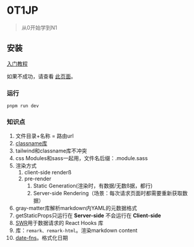 # 0T1JP
> 从0开始学到N1

## 安装
[入门教程](https://www.nextjs.cn/learn/basics/create-nextjs-app/setup)

如果不成功，请查看 [此页面](https://github.com/vercel/next-learn/blob/master/basics/errors/install.md)。

### 运行
```
pnpm run dev
```

### 知识点
1. 文件目录+名称 = 路由url  
2. [classname库](https://github.com/JedWatson/classnames)
3. tailwind和classname库不冲突
4. css Modules和sass一起用，文件名后缀：.module.sass
5. 渲染方式
   1. client-side renderß
   2. pre-render
      1. Static Generation(渲染时，有数据/无数ß据，都行)
      2. Server-side Rendering（场景：每次请求页面时都需要重新获取数据）
6. gray-matter库解析markdown内YAML的元数据格式
7. getStaticProps只运行在 **Server-side** 不会运行在 **Client-side**
8. [SWR](https://swr.vercel.app/zh-CN)用于数据请求的 React Hooks 库
9. 库：`remark、remark-html`。渲染markdown content
10. [date-fns](https://date-fns.org/v2.16.1/docs/format)。格式化日期
